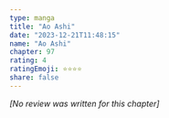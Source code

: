 ```yaml
---
type: manga
title: "Ao Ashi"
date: "2023-12-21T11:48:15"
name: "Ao Ashi"
chapter: 97
rating: 4
ratingEmoji: ⭐️⭐️⭐️⭐️
share: false
---
```


_[No review was written for this chapter]_
